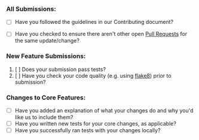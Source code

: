 ### All Submissions:

* [ ] Have you followed the guidelines in our Contributing document?
* [ ] Have you checked to ensure there aren't other open [Pull Requests](https://github.com/SCM-NV/nano-qmflows/pulls) for the same update/change?


### New Feature Submissions:

1. [ ] Does your submission pass tests?
2. [ ] Have you check your code quality (e.g. using [flake8](http://flake8.pycqa.org/en/latest/)) prior to submission?

### Changes to Core Features:

* [ ] Have you added an explanation of what your changes do and why you'd like us to include them?
* [ ] Have you written new tests for your core changes, as applicable?
* [ ] Have you successfully ran tests with your changes locally?
